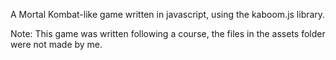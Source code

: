A Mortal Kombat-like game written in javascript, using the kaboom.js library.

Note: This game was written following a course, the files in the assets folder were not made by me.
